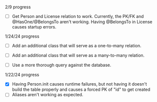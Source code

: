 2/9 progress
 - [ ] Get Person and License relation to work. Currently, the PK/FK and @HasOne/@BelongsTo aren't working. Having @BelongsTo in License causes startup errors.

1/24/24 progress
 - [ ] Add an additional class that will serve as a one-to-many relation.
 - [ ] Add an additional class that will serve as a many-to-many relation.
 - [ ] Use a more thorough query against the database.


1/22/24 progress
 - [x] Having Person.init causes runtime failures, but not having it doesn't build the table properly and causes a forced PK of "id" to get created
 - [ ] Aliases aren't working as expected.
